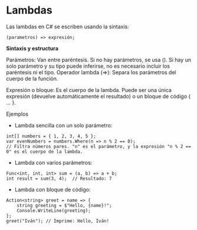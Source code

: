 ﻿# Lambdas

Las lambdas en C# se escriben usando la sintaxis:

```
(parametros) => expresión;

```

**Sintaxis y estructura**

Parámetros: Van entre paréntesis. Si no hay parámetros, se usa (). Si hay un solo parámetro y su tipo puede inferirse, no es necesario incluir los paréntesis ni el tipo.
Operador lambda (=>): Separa los parámetros del cuerpo de la función.

Expresión o bloque: Es el cuerpo de la lambda. Puede ser una única expresión (devuelve automáticamente el resultado) o un bloque de código { ... }.

Ejemplos

- Lambda sencilla con un solo parámetro:

```
int[] numbers = { 1, 2, 3, 4, 5 };
var evenNumbers = numbers.Where(n => n % 2 == 0); 
// Filtra números pares. "n" es el parámetro, y la expresión "n % 2 == 0" es el cuerpo de la lambda.

```

- Lambda con varios parámetros:

```
Func<int, int, int> sum = (a, b) => a + b;
int result = sum(3, 4);  // Resultado: 7

```

- Lambda con bloque de código:

```
Action<string> greet = name => {
    string greeting = $"Hello, {name}!";
    Console.WriteLine(greeting);
};
greet("Iván"); // Imprime: Hello, Iván!

```
